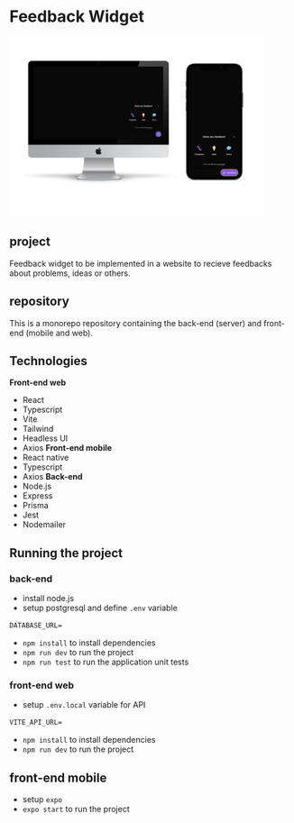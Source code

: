 # Feedback Widget
<img src="https://github.com/raiane-honorato/impulse-monorepo/blob/main/web-mobile-mocks.png" width="450" alt="application phone frame">

## project
Feedback widget to be implemented in a website to recieve feedbacks about problems, ideas or others.

## repository
This is a monorepo repository containing the back-end (server) and front-end (mobile and web).

## Technologies
**Front-end web**
- React
- Typescript
- Vite
- Tailwind
- Headless UI
- Axios
**Front-end mobile**
- React native
- Typescript
- Axios
**Back-end**
- Node.js
- Express
- Prisma
- Jest
- Nodemailer

## Running the project

### back-end
- install node.js
- setup postgresql and define `.env` variable
 ```cl
DATABASE_URL=
```
- `npm install` to install dependencies
- `npm run dev` to run the project
- `npm run test` to run the application unit tests

### front-end web
- setup `.env.local` variable for API
 ```cl
VITE_API_URL=
```
- `npm install` to install dependencies
- `npm run dev` to run the project

## front-end mobile
- setup `expo`
- `expo start` to run the project
